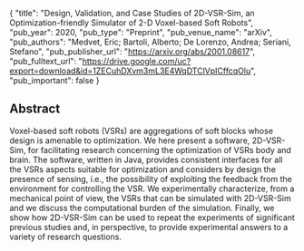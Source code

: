{
  "title": "Design, Validation, and Case Studies of 2D-VSR-Sim, an Optimization-friendly Simulator of 2-D Voxel-based Soft Robots",
  "pub_year": 2020,
  "pub_type": "Preprint",
  "pub_venue_name": "arXiv",
  "pub_authors": "Medvet, Eric; Bartoli, Alberto; De Lorenzo, Andrea; Seriani, Stefano",
  "pub_publisher_url": "https://arxiv.org/abs/2001.08617",
  "pub_fulltext_url": "https://drive.google.com/uc?export=download&id=1ZECuhDXvm3mL3E4WqDTClVpICffcqOlu",
  "pub_important": false
}

## Abstract
Voxel-based soft robots (VSRs) are aggregations of soft blocks whose design is amenable to optimization. We here present a software, 2D-VSR-Sim, for facilitating research concerning the optimization of VSRs body and brain. The software, written in Java, provides consistent interfaces for all the VSRs aspects suitable for optimization and considers by design the presence of sensing, i.e., the possibility of exploiting the feedback from the environment for controlling the VSR. We experimentally characterize, from a mechanical point of view, the VSRs that can be simulated with 2D-VSR-Sim and we discuss the computational burden of the simulation. Finally, we show how 2D-VSR-Sim can be used to repeat the experiments of significant previous studies and, in perspective, to provide experimental answers to a variety of research questions.
